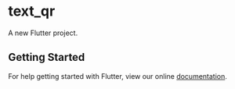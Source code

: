 # text_qr

A new Flutter project.

## Getting Started

For help getting started with Flutter, view our online
[documentation](https://flutter.io/).
